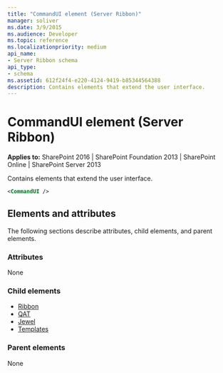 ```yaml
---
title: "CommandUI element (Server Ribbon)"
manager: soliver
ms.date: 3/9/2015
ms.audience: Developer
ms.topic: reference
ms.localizationpriority: medium
api_name:
- Server Ribbon schema
api_type:
- schema
ms.assetid: 612f24f4-e220-4124-9419-b85344564388
description: Contains elements that extend the user interface.
---
```


# CommandUI element (Server Ribbon)

**Applies to:** SharePoint 2016 | SharePoint Foundation 2013 | SharePoint Online | SharePoint Server 2013

Contains elements that extend the user interface.

```XML
<CommandUI />
```

## Elements and attributes

The following sections describe attributes, child elements, and parent elements.

### Attributes

None

### Child elements

- [Ribbon](ribbon-element.md)
- [QAT](qat-element.md)
- [Jewel](jewel-element.md)
- [Templates](templates-element.md)

### Parent elements

None
